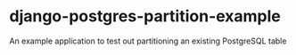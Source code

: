 # django-postgres-partition-example

An example application to test out partitioning an existing PostgreSQL table
